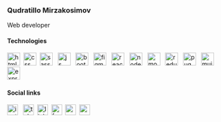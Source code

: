 ### Qudratillo Mirzakosimov
Web developer 
<br />

#### Technologies
<img src="https://i.ibb.co/p3cgVDy/html.png" alt="html" width="30px" />&nbsp; <img src="https://i.ibb.co/gJKQ6m5/css.png" alt="css" width="30px" />&nbsp;
<img src="https://i.ibb.co/qY4hmYx/sass.png" alt="sass" width="30px" /> &nbsp;
<img src="https://i.ibb.co/5np1pNM/js.png" alt="js" width="30px" /> &nbsp;
<img src="https://i.ibb.co/TvJF6ZM/bootstrap.png" alt="bootstrap" width="30px" /> &nbsp;
<img src="https://i.ibb.co/Q6j215c/figma.png" alt="figma" width="30px" /> &nbsp;
<img src="https://i.ibb.co/Th4NTJN/react.png" alt="react" width="30px" /> &nbsp;
<img src="https://i.ibb.co/Ytp09fr/nodejs.png" alt="nodejs" width="30px" /> &nbsp;
<img src="https://i.ibb.co/bJqzJky/mdb.png" alt="mongodb" width="30px" /> &nbsp;
<img src="https://i.ibb.co/DLwsbwJ/redux.png" alt="redux" width="30px" /> &nbsp;
<img src="https://i.ibb.co/PcGXzm8/pug-logo-png-transparent.png" alt="pug" width="30px" /> &nbsp;
<img src="https://i.ibb.co/P1K994N/logo.png" alt="mui" width="30px" /> &nbsp;
<img src="https://i.ibb.co/MC6L4N9/Expressjs.png" alt="expressjs" height="30px" /> &nbsp;

#### Social links


<a href="https://instagram.com/softxengineer"><img src="https://i.ibb.co/rvjjXF4/Instagram.png" alt="instagram" width="25px" /></a> &nbsp;
<a href="https://t.me/softXengineer"><img src="https://i.ibb.co/6m230MR/tg.png" alt="telegram" width="25px" /></a>&nbsp;
<a href="https://www.linkedin.com/in/mirzakosimov-dev"><img src="https://i.ibb.co/8xYC5qP/in.png" alt="linkedin" width="25px" /></a>&nbsp;
<a href="https://www.facebook.com/qudratillo.mirzakosimov"><img src="https://i.ibb.co/2Pkb0d1/fb.png" alt="facebook" width="25px" /></a>&nbsp;
<a href="mailto:mirzakosimov.dev@gmail.com"><img src="https://i.ibb.co/VYX9jYq/gmail.png" alt="gmail" width="25px" /></a>&nbsp;
<a href="https://mirzakosimov.uz/"><img src="https://i.ibb.co/Ht3dDpw/web.png" alt="website" width="25px" /></a>&nbsp;
